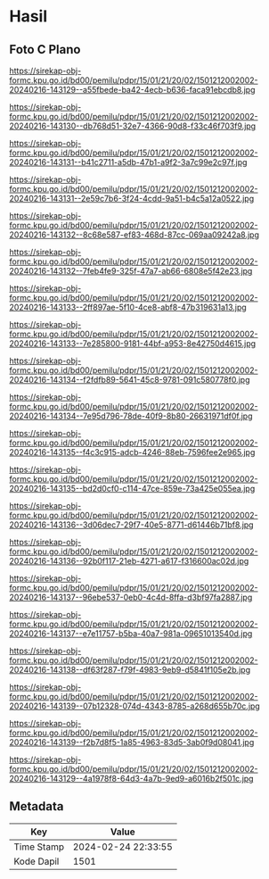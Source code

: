 # Hasil

## Foto C Plano

https://sirekap-obj-formc.kpu.go.id/bd00/pemilu/pdpr/15/01/21/20/02/1501212002002-20240216-143129--a55fbede-ba42-4ecb-b636-faca91ebcdb8.jpg

https://sirekap-obj-formc.kpu.go.id/bd00/pemilu/pdpr/15/01/21/20/02/1501212002002-20240216-143130--db768d51-32e7-4366-90d8-f33c46f703f9.jpg

https://sirekap-obj-formc.kpu.go.id/bd00/pemilu/pdpr/15/01/21/20/02/1501212002002-20240216-143131--b41c2711-a5db-47b1-a9f2-3a7c99e2c97f.jpg

https://sirekap-obj-formc.kpu.go.id/bd00/pemilu/pdpr/15/01/21/20/02/1501212002002-20240216-143131--2e59c7b6-3f24-4cdd-9a51-b4c5a12a0522.jpg

https://sirekap-obj-formc.kpu.go.id/bd00/pemilu/pdpr/15/01/21/20/02/1501212002002-20240216-143132--8c68e587-ef83-468d-87cc-069aa09242a8.jpg

https://sirekap-obj-formc.kpu.go.id/bd00/pemilu/pdpr/15/01/21/20/02/1501212002002-20240216-143132--7feb4fe9-325f-47a7-ab66-6808e5f42e23.jpg

https://sirekap-obj-formc.kpu.go.id/bd00/pemilu/pdpr/15/01/21/20/02/1501212002002-20240216-143133--2ff897ae-5f10-4ce8-abf8-47b319631a13.jpg

https://sirekap-obj-formc.kpu.go.id/bd00/pemilu/pdpr/15/01/21/20/02/1501212002002-20240216-143133--7e285800-9181-44bf-a953-8e42750d4615.jpg

https://sirekap-obj-formc.kpu.go.id/bd00/pemilu/pdpr/15/01/21/20/02/1501212002002-20240216-143134--f2fdfb89-5641-45c8-9781-091c580778f0.jpg

https://sirekap-obj-formc.kpu.go.id/bd00/pemilu/pdpr/15/01/21/20/02/1501212002002-20240216-143134--7e95d796-78de-40f9-8b80-26631971df0f.jpg

https://sirekap-obj-formc.kpu.go.id/bd00/pemilu/pdpr/15/01/21/20/02/1501212002002-20240216-143135--f4c3c915-adcb-4246-88eb-7596fee2e965.jpg

https://sirekap-obj-formc.kpu.go.id/bd00/pemilu/pdpr/15/01/21/20/02/1501212002002-20240216-143135--bd2d0cf0-c114-47ce-859e-73a425e055ea.jpg

https://sirekap-obj-formc.kpu.go.id/bd00/pemilu/pdpr/15/01/21/20/02/1501212002002-20240216-143136--3d06dec7-29f7-40e5-8771-d61446b71bf8.jpg

https://sirekap-obj-formc.kpu.go.id/bd00/pemilu/pdpr/15/01/21/20/02/1501212002002-20240216-143136--92b0f117-21eb-4271-a617-f316600ac02d.jpg

https://sirekap-obj-formc.kpu.go.id/bd00/pemilu/pdpr/15/01/21/20/02/1501212002002-20240216-143137--96ebe537-0eb0-4c4d-8ffa-d3bf97fa2887.jpg

https://sirekap-obj-formc.kpu.go.id/bd00/pemilu/pdpr/15/01/21/20/02/1501212002002-20240216-143137--e7e11757-b5ba-40a7-981a-09651013540d.jpg

https://sirekap-obj-formc.kpu.go.id/bd00/pemilu/pdpr/15/01/21/20/02/1501212002002-20240216-143138--df63f287-f79f-4983-9eb9-d5841f105e2b.jpg

https://sirekap-obj-formc.kpu.go.id/bd00/pemilu/pdpr/15/01/21/20/02/1501212002002-20240216-143139--07b12328-074d-4343-8785-a268d655b70c.jpg

https://sirekap-obj-formc.kpu.go.id/bd00/pemilu/pdpr/15/01/21/20/02/1501212002002-20240216-143139--f2b7d8f5-1a85-4963-83d5-3ab0f9d08041.jpg

https://sirekap-obj-formc.kpu.go.id/bd00/pemilu/pdpr/15/01/21/20/02/1501212002002-20240216-143129--4a1978f8-64d3-4a7b-9ed9-a6016b2f501c.jpg


## Metadata

| Key        | Value               |
| ---------- | ------------------- |
| Time Stamp | 2024-02-24 22:33:55 |
| Kode Dapil | 1501                |



